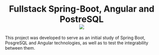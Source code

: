 <h1 align="center"> Fullstack Spring-Boot, Angular and PostreSQL <br>
<img src="https://skillicons.dev/icons?i=spring,angular,postgres&theme=light" />
</h1>

<p>This project was developed to serve as an initial study of Spring Boot, PosgreSQL and Angular technologies, as well as to test the integrability between them.</p>
